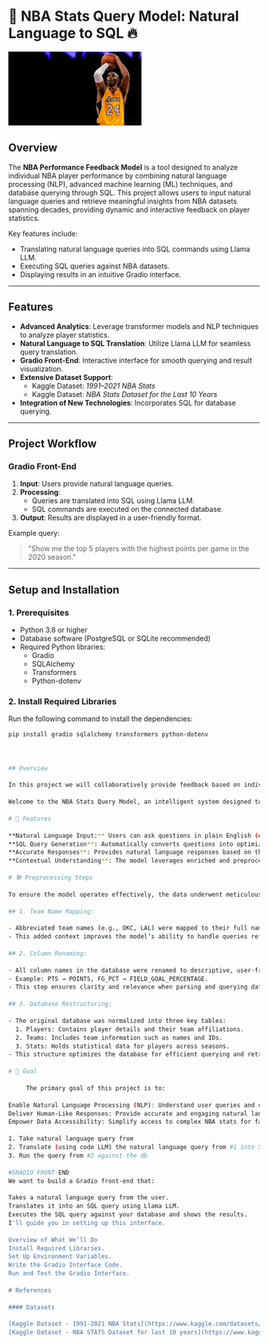 
# 🏀 NBA Stats Query Model: Natural Language to SQL 🔥

![Alt text](download.jpg)
## **Overview**
The **NBA Performance Feedback Model** is a tool designed to analyze individual NBA player performance by combining natural language processing (NLP), advanced machine learning (ML) techniques, and database querying through SQL. This project allows users to input natural language queries and retrieve meaningful insights from NBA datasets spanning decades, providing dynamic and interactive feedback on player statistics.

Key features include:
- Translating natural language queries into SQL commands using Llama LLM.
- Executing SQL queries against NBA datasets.
- Displaying results in an intuitive Gradio interface.

---

## **Features**
- **Advanced Analytics**: Leverage transformer models and NLP techniques to analyze player statistics.
- **Natural Language to SQL Translation**: Utilize Llama LLM for seamless query translation.
- **Gradio Front-End**: Interactive interface for smooth querying and result visualization.
- **Extensive Dataset Support**:
  - Kaggle Dataset: *1991–2021 NBA Stats*
  - Kaggle Dataset: *NBA Stats Dataset for the Last 10 Years*
- **Integration of New Technologies**: Incorporates SQL for database querying.

---

## **Project Workflow**

### **Gradio Front-End**
1. **Input**: Users provide natural language queries.
2. **Processing**:
   - Queries are translated into SQL using Llama LLM.
   - SQL commands are executed on the connected database.
3. **Output**: Results are displayed in a user-friendly format.

Example query:  
> "Show me the top 5 players with the highest points per game in the 2020 season."

---

## **Setup and Installation**

### **1. Prerequisites**
- Python 3.8 or higher
- Database software (PostgreSQL or SQLite recommended)
- Required Python libraries:
  - Gradio
  - SQLAlchemy
  - Transformers
  - Python-dotenv

### **2. Install Required Libraries**
Run the following command to install the dependencies:
```bash
pip install gradio sqlalchemy transformers python-dotenv



## Overview

In this project we will collaboratively provide feedback based on individual game statistics analyze using advanced Machine Learning methodologies to find how individuals perform in the NBA. Our statistics will incorporate transformer models, natural language processing (NLP) techniques, and other tools acquired throughout the course, in addition to at least one new technology SQL that we haven’t covered together.

Welcome to the NBA Stats Query Model, an intelligent system designed to revolutionize how we interact with basketball data! This project bridges the gap between casual NBA fans, data analysts, and AI by enabling users to ask natural language questions about NBA stats and receive accurate, natural language responses. The system seamlessly translates user questions into SQL queries and retrieves relevant data to provide insightful answers.

# 🚀 Features

**Natural Language Input:** Users can ask questions in plain English (e.g., "Who scored the most points in 2020?").  
**SQL Query Generation**: Automatically converts questions into optimized SQL queries.  
**Accurate Responses**: Provides natural language responses based on the retrieved data.  
**Contextual Understanding**: The model leverages enriched and preprocessed data to enhance the quality and relevance of its answers.

# 🛠️ Preprocessing Steps

To ensure the model operates effectively, the data underwent meticulous preprocessing:

## 1. Team Name Mapping:

- Abbreviated team names (e.g., OKC, LAL) were mapped to their full names (e.g., Oklahoma City Thunder, Los Angeles Lakers).
- This added context improves the model’s ability to handle queries referencing specific teams.

## 2. Column Renaming:

- All column names in the database were renamed to descriptive, user-friendly formats.
- Example: PTS → POINTS, FG_PCT → FIELD_GOAL_PERCENTAGE.
- This step ensures clarity and relevance when parsing and querying data.

## 3. Database Restructuring:

- The original database was normalized into three key tables:
  1. Players: Contains player details and their team affiliations.
  2. Teams: Includes team information such as names and IDs.
  3. Stats: Holds statistical data for players across seasons.
- This structure optimizes the database for efficient querying and retrieval.

# 🎯 Goal

     The primary goal of this project is to:

Enable Natural Language Processing (NLP): Understand user queries and convert them into SQL.
Deliver Human-Like Responses: Provide accurate and engaging natural language answers to user questions.
Empower Data Accessibility: Simplify access to complex NBA stats for fans and analysts alike.

1. Take natural language query from
2. Translate (using code LLM) the natural language query from #1 into SQL command
3. Run the query from #2 against the db

#GRADIO FRONT-END
We want to build a Gradio front-end that:

Takes a natural language query from the user.
Translates it into an SQL query using Llama LLM.
Executes the SQL query against your database and shows the results.
I'll guide you in setting up this interface.

Overview of What We’ll Do
Install Required Libraries.
Set Up Environment Variables.
Write the Gradio Interface Code.
Run and Test the Gradio Interface.

# References

#### Datasets

[Kaggle Dataset - 1991-2021 NBA Stats](https://www.kaggle.com/datasets/vivovinco/19912021-nba-stats?select=players.csv)  
[Kaggle Dataset - NBA STATS Dataset for last 10 years](https://www.kaggle.com/datasets/shivamkumar121215/nba-stats-dataset-for-last-10-years)
